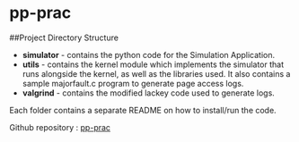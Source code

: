 # pp-prac

##Project Directory Structure

* **simulator** - contains the python code for the Simulation Application.
* **utils** - contains the kernel module which implements the simulator that runs alongside the kernel, as well as the   libraries used. It also contains a sample majorfault.c program to generate page access logs.
* **valgrind** - contains the modified lackey code used to generate logs.

Each folder contains a separate README on how to install/run the code.

Github repository : [pp-prac](https://github.com/meghanat/pp-prac)
